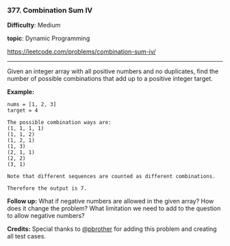 ### 377. Combination Sum IV

**Difficulty**: Medium

**topic**: Dynamic Programming

<https://leetcode.com/problems/combination-sum-iv/>

***

Given an integer array with all positive numbers and no duplicates, find the number of possible combinations that add up to a positive integer target.

**Example:**

```
nums = [1, 2, 3]
target = 4

The possible combination ways are:
(1, 1, 1, 1)
(1, 1, 2)
(1, 2, 1)
(1, 3)
(2, 1, 1)
(2, 2)
(3, 1)

Note that different sequences are counted as different combinations.

Therefore the output is 7.
```

 

**Follow up:**
What if negative numbers are allowed in the given array?
How does it change the problem?
What limitation we need to add to the question to allow negative numbers?

**Credits:**
Special thanks to [@pbrother](https://leetcode.com/pbrother/) for adding this problem and creating all test cases.